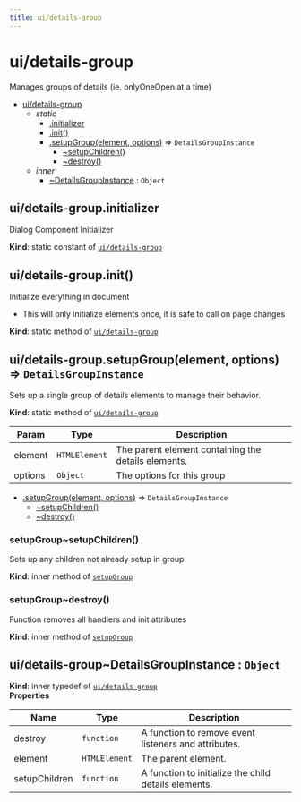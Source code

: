 ```yaml
---
title: ui/details-group
---
```


<a name="module_ui/details-group"></a>

# ui/details-group
Manages groups of details (ie. onlyOneOpen at a time)


* [ui/details-group](#module_ui/details-group)
    * _static_
        * [.initializer](#module_ui/details-group.initializer)
        * [.init()](#module_ui/details-group.init)
        * [.setupGroup(element, options)](#module_ui/details-group.setupGroup) ⇒ <code>DetailsGroupInstance</code>
            * [~setupChildren()](#module_ui/details-group.setupGroup..setupChildren)
            * [~destroy()](#module_ui/details-group.setupGroup..destroy)
    * _inner_
        * [~DetailsGroupInstance](#module_ui/details-group..DetailsGroupInstance) : <code>Object</code>

<a name="module_ui/details-group.initializer"></a>

## ui/details-group.initializer
Dialog Component Initializer

**Kind**: static constant of [<code>ui/details-group</code>](#module_ui/details-group)  
<a name="module_ui/details-group.init"></a>

## ui/details-group.init()
Initialize everything in document
- This will only initialize elements once, it is safe to call on page changes

**Kind**: static method of [<code>ui/details-group</code>](#module_ui/details-group)  
<a name="module_ui/details-group.setupGroup"></a>

## ui/details-group.setupGroup(element, options) ⇒ <code>DetailsGroupInstance</code>
Sets up a single group of details elements to manage their behavior.

**Kind**: static method of [<code>ui/details-group</code>](#module_ui/details-group)  

| Param | Type | Description |
| --- | --- | --- |
| element | <code>HTMLElement</code> | The parent element containing the details elements. |
| options | <code>Object</code> | The options for this group |


* [.setupGroup(element, options)](#module_ui/details-group.setupGroup) ⇒ <code>DetailsGroupInstance</code>
    * [~setupChildren()](#module_ui/details-group.setupGroup..setupChildren)
    * [~destroy()](#module_ui/details-group.setupGroup..destroy)

<a name="module_ui/details-group.setupGroup..setupChildren"></a>

### setupGroup~setupChildren()
Sets up any children not already setup in group

**Kind**: inner method of [<code>setupGroup</code>](#module_ui/details-group.setupGroup)  
<a name="module_ui/details-group.setupGroup..destroy"></a>

### setupGroup~destroy()
Function removes all handlers and init attributes

**Kind**: inner method of [<code>setupGroup</code>](#module_ui/details-group.setupGroup)  
<a name="module_ui/details-group..DetailsGroupInstance"></a>

## ui/details-group~DetailsGroupInstance : <code>Object</code>
**Kind**: inner typedef of [<code>ui/details-group</code>](#module_ui/details-group)  
**Properties**

| Name | Type | Description |
| --- | --- | --- |
| destroy | <code>function</code> | A function to remove event listeners and attributes. |
| element | <code>HTMLElement</code> | The parent element. |
| setupChildren | <code>function</code> | A function to initialize the child details elements. |


  